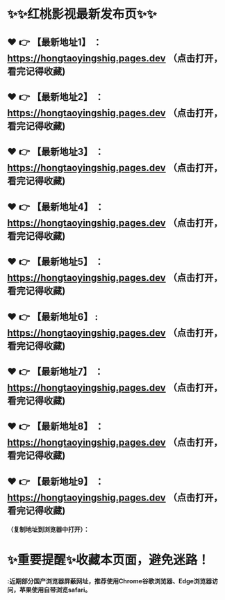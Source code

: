 
# :sparkles::sparkles:红桃影视最新发布页:sparkles::sparkles:

 :heart: :point_right: 【最新地址1】 ：https://hongtaoyingshig.pages.dev  （点击打开，看完记得收藏)
 ------
 :heart: :point_right: 【最新地址2】 ：https://hongtaoyingshig.pages.dev  （点击打开，看完记得收藏)
 ------
 :heart: :point_right: 【最新地址3】 ：https://hongtaoyingshig.pages.dev  （点击打开，看完记得收藏)
 ------
 :heart: :point_right: 【最新地址4】 ：https://hongtaoyingshig.pages.dev  （点击打开，看完记得收藏)
 ------
 :heart: :point_right: 【最新地址5】 ：https://hongtaoyingshig.pages.dev  （点击打开，看完记得收藏)
 ------
 :heart: :point_right: 【最新地址6】 : https://hongtaoyingshig.pages.dev （点击打开，看完记得收藏)
 ------
 :heart: :point_right: 【最新地址7】 ：https://hongtaoyingshig.pages.dev  （点击打开，看完记得收藏)
 ------
 :heart: :point_right: 【最新地址8】 ：https://hongtaoyingshig.pages.dev  （点击打开，看完记得收藏)
 ------
 :heart: :point_right: 【最新地址9】 ：https://hongtaoyingshig.pages.dev （点击打开，看完记得收藏)
  ------

  
#### （复制地址到浏览器中打开）：
# :sparkles:重要提醒:sparkles:收藏本页面，避免迷路！
#### :近期部分国产浏览器屏蔽网址，推荐使用Chrome谷歌浏览器、Edge浏览器访问，苹果使用自带浏览safari。
